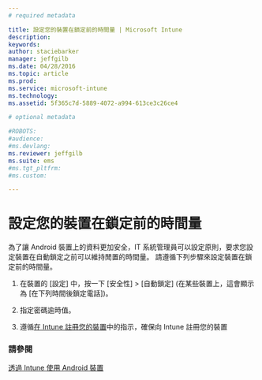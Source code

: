 ```yaml
---
# required metadata

title: 設定您的裝置在鎖定前的時間量 | Microsoft Intune
description:
keywords:
author: staciebarker
manager: jeffgilb
ms.date: 04/28/2016
ms.topic: article
ms.prod:
ms.service: microsoft-intune
ms.technology:
ms.assetid: 5f365c7d-5889-4072-a994-613ce3c26ce4

# optional metadata

#ROBOTS:
#audience:
#ms.devlang:
ms.reviewer: jeffgilb
ms.suite: ems
#ms.tgt_pltfrm:
#ms.custom:

---
```



# 設定您的裝置在鎖定前的時間量

為了讓 Android 裝置上的資料更加安全，IT 系統管理員可以設定原則，要求您設定裝置在自動鎖定之前可以維持閒置的時間量。 請遵循下列步驟來設定裝置在鎖定前的時間量。
 
1.  在裝置的 [設定] 中，按一下 [安全性] &gt; [自動鎖定] (在某些裝置上，這會顯示為 [在下列時間後鎖定電話])。

2.  指定密碼逾時值。

3.  遵循[在 Intune 註冊您的裝置](enroll-your-device-in-Intune-android.md)中的指示，確保向 Intune 註冊您的裝置

### 請參閱
[透過 Intune 使用 Android 裝置](using-your-android-device-with-intune.md)


<!--HONumber=May16_HO2-->


